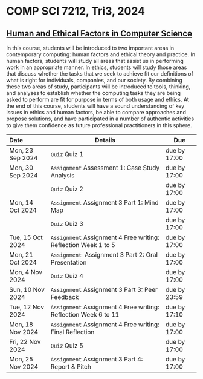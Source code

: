 # COMP SCI 7212, Tri3, 2024
## [Human and Ethical Factors in Computer Science](https://www.adelaide.edu.au/course-outlines/110024/1/tri-3/)
In this course, students will be introduced to two important areas in contemporary computing: human factors and ethical theory and practice. In human factors, students will study all areas that assist us in performing work in an appropriate manner. In ethics, students will study those areas that discuss whether the tasks that we seek to achieve fit our definitions of what is right for individuals, companies, and our society. By combining these two areas of study, participants will be introduced to tools, thinking, and analyses to establish whether the computing tasks they are being asked to perform are fit for purpose in terms of both usage and ethics. At the end of this course, students will have a sound understanding of key issues in ethics and human factors, be able to compare approaches and propose solutions, and have participated in a number of authentic activities to give them confidence as future professional practitioners in this sphere.


|Date|Details|Due|
|:-----------|-----------|-----------|
Mon, 23 Sep 2024|`Quiz` Quiz 1|due by 17:00
Mon, 30 Sep 2024|`Assignment` Assessment 1: Case Study Analysis|due by 17:00
||`Quiz` Quiz 2|due by 17:00
Mon, 14 Oct 2024|`Assignment` Assignment 3 Part 1: Mind Map|due by 17:00
||`Quiz` Quiz 3|due by 17:00
Tue, 15 Oct 2024|`Assignment` Assignment 4 Free writing: Reflection Week 1 to 5|due by 17:00
Mon, 21 Oct 2024|`Assignment `Assignment 3 Part 2: Oral Presentation|due by 17:00
Mon, 4 Nov 2024|`Quiz` Quiz 4|due by 17:00
Sun, 10 Nov 2024|`Assignment` Assignment 3 Part 3: Peer Feedback|due by 23:59
Tue, 12 Nov 2024|`Assignment` Assignment 4 Free writing: Reflection Week 6 to 11|due by 17:10
Mon, 18 Nov 2024|`Assignment` Assignment 4 Free writing: Final Reflection|due by 17:00
Fri, 22 Nov 2024|`Quiz` Quiz 5|due by 17:00
Mon, 25 Nov 2024|`Assignment` Assignment 3 Part 4: Report & Pitch|due by 17:00
